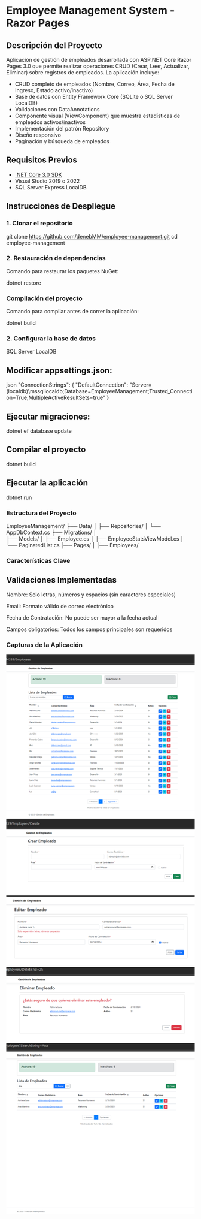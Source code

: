 ﻿# Employee Management System - Razor Pages

## Descripción del Proyecto

Aplicación de gestión de empleados desarrollada con ASP.NET Core Razor Pages 3.0 que permite realizar operaciones CRUD (Crear, Leer, Actualizar, Eliminar) sobre registros de empleados. La aplicación incluye:

- CRUD completo de empleados (Nombre, Correo, Área, Fecha de ingreso, Estado activo/inactivo)
- Base de datos con Entity Framework Core (SQLite o SQL Server LocalDB)
- Validaciones con DataAnnotations
- Componente visual (ViewComponent) que muestra estadísticas de empleados activos/inactivos
- Implementación del patrón Repository
- Diseño responsivo
- Paginación y búsqueda de empleados

## Requisitos Previos

- [.NET Core 3.0 SDK](https://dotnet.microsoft.com/download/dotnet-core/3.0)
- Visual Studio 2019 o 2022
- SQL Server Express LocalDB 

## Instrucciones de Despliegue

### 1. Clonar el repositorio

git clone https://github.com/denebMM/employee-management.git
cd employee-management

### 2. Restauración de dependencias
Comando para restaurar los paquetes NuGet:

dotnet restore

### Compilación del proyecto
Comando para compilar antes de correr la aplicación:

dotnet build

### 2. Configurar la base de datos

SQL Server LocalDB

## Modificar appsettings.json:

json
"ConnectionStrings": {
  "DefaultConnection": "Server=(localdb)\\mssqllocaldb;Database=EmployeeManagement;Trusted_Connection=True;MultipleActiveResultSets=true"
}
## Ejecutar migraciones:

dotnet ef database update

## Compilar el proyecto

dotnet build

## Ejecutar la aplicación

dotnet run

### Estructura del Proyecto

EmployeeManagement/
├── Data/
│   ├── Repositories/
│   └── AppDbContext.cs
├── Migrations/
│   
├── Models/
│   ├── Employee.cs
│   ├── EmployeeStatsViewModel.cs
│   └── PaginatedList.cs
├── Pages/
│   ├── Employees/

### Características Clave

## Validaciones Implementadas

Nombre: Solo letras, números y espacios (sin caracteres especiales)

Email: Formato válido de correo electrónico

Fecha de Contratación: No puede ser mayor a la fecha actual

Campos obligatorios: Todos los campos principales son requeridos

### Capturas de la Aplicación

![Vista inicial de la aplicación](assets/listaCompleta.png)
![Crear un Empleado](assets/crear.png)
![Editar un Empleado](assets/editar.png)
![Eliminar un Empleado](assets/eliminar.png)
![Búsqueda](assets/busqueda.png)